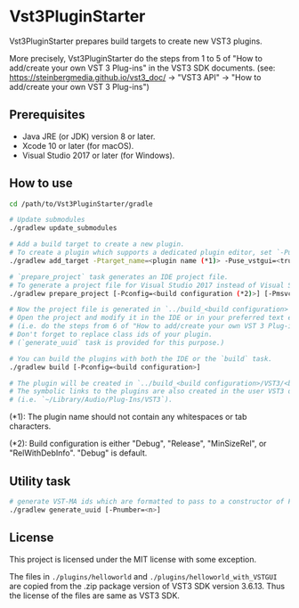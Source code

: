 # Vst3PluginStarter

Vst3PluginStarter prepares build targets to create new VST3 plugins.

More precisely, Vst3PluginStarter do the steps from 1 to 5 of "How to add/create your own VST 3 Plug-ins" in the VST3 SDK documents.
(see: https://steinbergmedia.github.io/vst3_doc/ -> "VST3 API" -> "How to add/create your own VST 3 Plug-ins")

## Prerequisites

* Java JRE (or JDK) version 8 or later.
* Xcode 10 or later (for macOS).
* Visual Studio 2017 or later (for Windows).

## How to use

```sh
cd /path/to/Vst3PluginStarter/gradle

# Update submodules
./gradlew update_submodules

# Add a build target to create a new plugin.
# To create a plugin which supports a dedicated plugin editor, set `-Puse_vstgui` as true.
./gradlew add_target -Ptarget_name=<plugin name (*1)> -Puse_vstgui=<true or false>

# `prepare_project` task generates an IDE project file.
# To generate a project file for Visual Studio 2017 instead of Visual Studio 2019, set `-Pmsvc_version="Visual Studio 15 2017"`
./gradlew prepare_project [-Pconfig=<build configuration (*2)>] [-Pmsvc_version=<msvc version>]

# Now the project file is generated in `../build_<build configuration>`.
# Open the project and modify it in the IDE or in your preferred text editor.
# (i.e. do the steps from 6 of "How to add/create your own VST 3 Plug-ins" in the VST3 SDK documents".)
# Don't forget to replace class ids of your plugin.
# (`generate_uuid` task is provided for this purpose.)

# You can build the plugins with both the IDE or the `build` task.
./gradlew build [-Pconfig=<build configuration>]

# The plugin will be created in `../build_<build configuration>/VST3/<build configuration>/`,
# The symbolic links to the plugins are also created in the user VST3 directory (macOS only)
# (i.e. `~/Library/Audio/Plug-Ins/VST3`).
```

(*1): The plugin name should not contain any whitespaces or tab characters.

(*2): Build configuration is either "Debug", "Release", "MinSizeRel", or "RelWithDebInfo". "Debug" is default.

## Utility task

```sh
# generate VST-MA ids which are formatted to pass to a constructor of FUID.
./gradlew generate_uuid [-Pnumber=<n>]
```

## License

This project is licensed under the MIT license with some exception.

The files in `./plugins/helloworld` and `./plugins/helloworld_with_VSTGUI` are copied from the .zip package version of VST3 SDK version 3.6.13.
Thus the license of the files are same as VST3 SDK.

